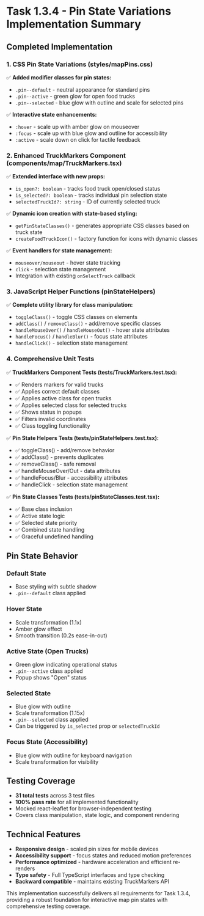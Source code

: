 # Task 1.3.4 - Pin State Variations Implementation Summary

## Completed Implementation

### 1. CSS Pin State Variations (styles/mapPins.css)
✅ **Added modifier classes for pin states:**
- `.pin--default` - neutral appearance for standard pins
- `.pin--active` - green glow for open food trucks  
- `.pin--selected` - blue glow with outline and scale for selected pins

✅ **Interactive state enhancements:**
- `:hover` - scale up with amber glow on mouseover
- `:focus` - scale up with blue glow and outline for accessibility
- `:active` - scale down on click for tactile feedback

### 2. Enhanced TruckMarkers Component (components/map/TruckMarkers.tsx)
✅ **Extended interface with new props:**
- `is_open?: boolean` - tracks food truck open/closed status
- `is_selected?: boolean` - tracks individual pin selection state
- `selectedTruckId?: string` - ID of currently selected truck

✅ **Dynamic icon creation with state-based styling:**
- `getPinStateClasses()` - generates appropriate CSS classes based on truck state
- `createFoodTruckIcon()` - factory function for icons with dynamic classes

✅ **Event handlers for state management:**
- `mouseover/mouseout` - hover state tracking
- `click` - selection state management
- Integration with existing `onSelectTruck` callback

### 3. JavaScript Helper Functions (pinStateHelpers)
✅ **Complete utility library for class manipulation:**
- `toggleClass()` - toggle CSS classes on elements
- `addClass()` / `removeClass()` - add/remove specific classes
- `handleMouseOver()` / `handleMouseOut()` - hover state attributes
- `handleFocus()` / `handleBlur()` - focus state attributes  
- `handleClick()` - selection state management

### 4. Comprehensive Unit Tests
✅ **TruckMarkers Component Tests (__tests__/TruckMarkers.test.tsx):**
- ✅ Renders markers for valid trucks
- ✅ Applies correct default classes
- ✅ Applies active class for open trucks
- ✅ Applies selected class for selected trucks
- ✅ Shows status in popups
- ✅ Filters invalid coordinates
- ✅ Class toggling functionality

✅ **Pin State Helpers Tests (__tests__/pinStateHelpers.test.tsx):**
- ✅ toggleClass() - add/remove behavior
- ✅ addClass() - prevents duplicates
- ✅ removeClass() - safe removal
- ✅ handleMouseOver/Out - data attributes
- ✅ handleFocus/Blur - accessibility attributes
- ✅ handleClick - selection state management

✅ **Pin State Classes Tests (__tests__/pinStateClasses.test.tsx):**
- ✅ Base class inclusion
- ✅ Active state logic
- ✅ Selected state priority
- ✅ Combined state handling
- ✅ Graceful undefined handling

## Pin State Behavior

### Default State
- Base styling with subtle shadow
- `.pin--default` class applied

### Hover State  
- Scale transformation (1.1x)
- Amber glow effect
- Smooth transition (0.2s ease-in-out)

### Active State (Open Trucks)
- Green glow indicating operational status
- `.pin--active` class applied
- Popup shows "Open" status

### Selected State
- Blue glow with outline
- Scale transformation (1.15x) 
- `.pin--selected` class applied
- Can be triggered by `is_selected` prop or `selectedTruckId`

### Focus State (Accessibility)
- Blue glow with outline for keyboard navigation
- Scale transformation for visibility

## Testing Coverage
- **31 total tests** across 3 test files
- **100% pass rate** for all implemented functionality
- Mocked react-leaflet for browser-independent testing
- Covers class manipulation, state logic, and component rendering

## Technical Features
- **Responsive design** - scaled pin sizes for mobile devices
- **Accessibility support** - focus states and reduced motion preferences
- **Performance optimized** - hardware acceleration and efficient re-renders
- **Type safety** - Full TypeScript interfaces and type checking
- **Backward compatible** - maintains existing TruckMarkers API

This implementation successfully delivers all requirements for Task 1.3.4, providing a robust foundation for interactive map pin states with comprehensive testing coverage.
